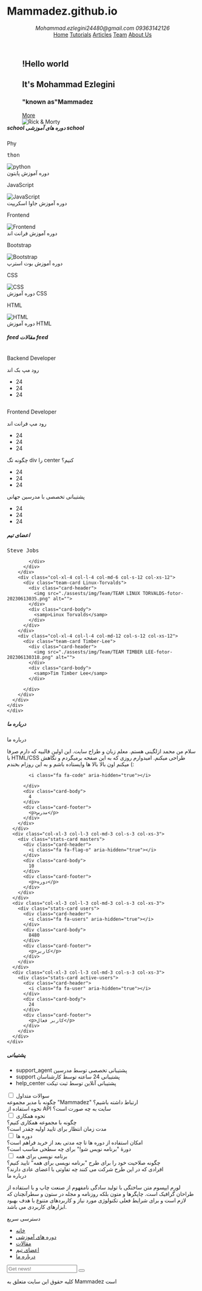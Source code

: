 # Mammadez.github.io
<!DOCTYPE html>
<html lang="fa">

<head>
  <meta charset="UTF-8" />
  <meta http-uiv="X-UA-Compatible" content="IE=edge" />
  <meta name="viewport" content="width=device-width, initial-scale=1.0" />
  <title>You Got this!</title>
  <link href='https://unpkg.com/boxicons@2.1.4/css/boxicons.min.css' rel='stylesheet'>
  <link rel="stylesheet" href="assests/CSS/style-grid-system.css" />
  <link rel="stylesheet" href="assests/CSS/style.css" />
  <link rel="stylesheet"
    href="https://fonts.googleapis.com/css2?family=Material+Symbols+Outlined:opsz,wght,FILL,GRAD@48,400,0,0" />
  <link rel="stylesheet" href="https://cdnjs.cloudflare.com/ajax/libs/font-awesome/4.7.0/css/font-awesome.min.css">
</head>

<body>
  <header>
    <!-- start header -->
    <!-- start contact section -->
    <section class="container-fluid" id="contact">
      <div class="row">
        <div class=" col-s-12 col-xs-12 col-md-12 col-l-12 col-xl-12 container-fluid-custom">
          <div class=" col-s-6 col-xs-6 col-md-8 col-l-8 col-xl-6 contact">
            <i class='bx bxs-envelope md-hidden s-hidden xs-hidden'><span>Mohammad.ezlegini24480@gmail.com</span></i>
            <i class='bx bx-phone'><span>09363142126</span></i>
          </div>
          <!-- end contact section -->
          <!-- start social media section -->
          <div class="col-s-6 col-xs-6 col-md-4 col-l-4 col-xl-6 social-meida" id="social-meida">
            <a href=""><i class='bx bxl-telegram '></i></a>
            <a href=""><i class='bx bxl-instagram-alt'></i></a>
            <a href=""><i class='bx bxl-twitter'></i></a>
            <a href=""><i class='bx bxl-youtube xs-hidden'></i></a>
            <a href=""><i class='bx bxl-linkedin s-hidden '></i></a>
            <a href="" style="color: #171515;"><i class="fa fa-github" aria-hidden="true"></i></a>
          </div>
        </div>
      </div>
    </section>
    <!-- End social-meida section  -->
    <!--  Start Navbar section -->
    <nav class="navbar col-xl-12 col-l-12 col-md-12 col-s-12 col-xs-12" id="mynav">
      <div class="container-fluid">
        <div class="row">
          <div
            class="col-xl-9 col-xl-offset-3 col-l-9 col-l-offset-3 col-md-10 col-md-offset-2 col-s-11 col-s-offset-1 col-xs-12 Menu-hover">
            <a href="" class="Main-icon"><i class='bx bx-expand-horizontal'></i></a>
            <a href="" class="active">Home</a>
            <a href="">Tutorials</a>
            <a href="">Articles</a>
            <a href="">Team</a>
            <a href="">About Us</a>
            <a href="javascript:void(0);" class="Menu-icon" onclick="myFunc();"><i class='bx bx-menu'></i></a>
          </div>
        </div>
      </div>
    </nav>
    <!-- End Navbar section -->
    <!-- End header section -->
  </header>
  <main>
    <!--  Start wallpaper section -->
    <section class="container-fluid" id="wallpaper">
      <div class="row">
        <div class="col-xl-12 col-l-12 col-s-12 col-md-12" style="margin-bottom: -20px;">
          <figure class="relative">
            <div class="overlay absolute">
              <div class="textbox">
                <h1>!Hello world</h1>
                <h2>It's Mohammad Ezlegini</h2>
                <h3>"known as"Mammadez</h3>
                <a href="">More</a>
              </div>
            </div>
            <img src="./assests/img/wallpaper 1.jpg" alt="Rick & Morty" class="wallpaper img-responsive">
          </figure>
        </div>
      </div>
    </section>
    <!-- End wallpaper section -->
    <!-- start cards section -->
    <section class="container-fluid col-xl-12 col-l-12 col-md-12 col-s-12 col-xs-12 p-20" id="course-section">
      <div>
        <div class="row">
          <div class="course-head-title center mt-20">
            <h5>
              <i class="material-symbols-outlined">
                school</i>
              <span>
                دوره های آموزشی
              </span>
              <i class="material-symbols-outlined">
                school</i>
            </h5>
          </div>
        </div>
      </div>
      <div class="row">
        <div class="col-xl-4 col-l-4 col-md-6 col-s-6 col-xs-10 col-xs-offset-1 ">
          <div class="card" id="Python">
            <div class="card-header relative ">
              <div class="card-overlay absolute">
                <p class="absolute">Phy</p>
                <pre class="absolute">thon</pre>
              </div>
              <img class="img-responsive" src="./assests/img/python.jpg" alt="python">
            </div>
            <div class="card-body">
              <span>
                <i class='bx bxl-python bx-tada'></i> دوره آموزش پایتون
              </span>
            </div>
          </div>
        </div>
        <div class="col-xl-4 col-l-4 col-md-6 col-s-6 col-xs-10 col-xs-offset-1">
          <div class="card" id="JavaScript">
            <div class="card-header relative ">
              <div class="card-overlay absolute">
                <p class="absolute JS">JavaScript</p>
              </div>
              <img class="img-responsive" src="./assests/img/javascript.jpg" alt="JavaScript">
            </div>
            <div class="card-body">
              <span>
                <i class='bx bxl-javascript bx-tada'></i> دوره آموزش جاوا اسکریپت
              </span>
            </div>
          </div>
        </div>
        <div class="col-xl-4 col-l-4 col-md-6 col-s-6 col-xs-10 col-xs-offset-1 ">
          <div class="card" id="Frontend">
            <div class="card-header relative ">
              <div class="card-overlay absolute">
                <p class="absolute Frontend">Frontend</p>
              </div>
              <img class="img-responsive" src="./assests/img/frontend.png" alt="Frontend">
            </div>
            <div class="card-body">
              <span>
                <i class='bx bxl-sketch bx-tada'></i>
                دوره آموزش فرانت اند
              </span>
            </div>
          </div>
        </div>
        <div class="col-xl-4 col-l-4 col-md-6 col-s-6 col-xs-10 col-xs-offset-1 ">
          <div class="card" id="Bootstrap">
            <div class="card-header relative ">
              <div class="card-overlay absolute">
                <p class="absolute Bootstrap">Bootstrap</p>
              </div>
              <img class="img-responsive" src="./assests/img/BOOTSTRAP EDITED.jpg" alt="Bootstrap">
            </div>
            <div class="card-body">
              <span>
                <i class='bx bxl-bootstrap bx-tada'></i> دوره آموزش بوت استرپ
              </span>
            </div>
          </div>
        </div>
        <div class="col-xl-4 col-l-4 col-md-6 col-s-6 col-xs-10 col-xs-offset-1 ">
          <div class="card" id="CSS">
            <div class="card-header relative ">
              <div class="card-overlay absolute">
                <p class="absolute CSS">CSS</p>
              </div>
              <img class="img-responsive" src="./assests/img/sta-je-css.png" alt="CSS">
            </div>
            <div class="card-body">
              <span>
                <i class='bx bxl-css3 bx-tada'></i> دوره آموزش CSS
              </span>
            </div>
          </div>
        </div>
        <div class="col-xl-4 col-l-4 col-md-6 col-s-6 col-xs-10 col-xs-offset-1 ">
          <div class="card" id="HTML">
            <div class="card-header relative ">
              <div class="card-overlay absolute">
                <p class="absolute HTML">HTML</p>
              </div>
              <img class="img-responsive" src="./assests/img/sta-je-html.jpg" alt="HTML">
            </div>
            <div class="card-body">
              <span>
                <i class='bx bxl-html5 bx-tada'></i>
                دوره آموزش HTML
              </span>
            </div>
          </div>
        </div>
      </div>
    </section>
    <!-- end card section -->
    <!-- start articles section -->
    <article class="container-fluid col-xl-12 col-l-12 col-md-12 col-s-12 col-xs-12" id="articles">
      <div class="row">
        <div class="articles-head-title center">
          <h5>
            <span class="material-symbols-outlined">
              feed
            </span>
            <span>
              مقالات
            </span>
            <span class="material-symbols-outlined">
              feed
            </span>
          </h5>
        </div>
      </div>
      <div class="row">
        <div class="col-xl-3 col-l-3 col-md-6 col-s-6 col-xs-12">
          <div class="articles-card article1">
            <div class="card-header relative">
              <img src="./assests/img/articles/photo_2023-06-14_18-09-53.jpg" alt="" class="img-responsive article1">
              <div class="articles-overlay absolute">
                <p href="" class="nametag">Backend Developer</p>
              </div>
            </div>
            <div class="card-body">
              <span> رود مپ بک اند
              </span>
            </div>
            <div class="card-footer">
              <ul>
                <li><i class='bx bxs-like'></i><span>24</span></li>
                <li><i class='bx bxs-dislike'></i><span>24</span></li>
                <li><i class="fa fa-eye" aria-hidden="true"></i><span>24</span></li>
              </ul>
            </div>
          </div>
        </div>
        <div class="col-xl-3 col-l-3 col-md-6 col-s-6 col-xs-12">
          <div class="articles-card article2">
            <div class="card-header relative">
              <img src="./assests/img/articles/photo_2023-06-14_18-10-14.jpg" alt="" class="img-responsive">
              <div class="articles-overlay absolute">
                <p href="" class="nametag">Frontend Developer</p>
              </div>
            </div>
            <div class="card-body">
              <span>
                رود مپ فرانت اند
              </span>
            </div>
            <div class="card-footer">
              <ul>
                <li><i class='bx bxs-like'></i><span>24</span></li>
                <li><i class='bx bxs-dislike'></i><span>24</span></li>
                <li><i class="fa fa-eye" aria-hidden="true"></i><span>24</span></li>
              </ul>
            </div>
          </div>
        </div>
        <div class="col-xl-3 col-l-3 col-md-6 col-s-6 col-xs-12">
          <div class="articles-card article3">
            <div class="card-header">
              <img src="./assests/img/articles/photo_2023-06-14_18-10-19.jpg" alt="" class="img-responsive">
            </div>
            <div class="card-body">
              <span>
                چگونه تگ div را center کنیم؟
              </span>
            </div>
            <div class="card-footer">
              <ul>
                <li><i class='bx bxs-like'></i><span>24</span></li>
                <li><i class='bx bxs-dislike'></i><span>24</span></li>
                <li><i class="fa fa-eye" aria-hidden="true"></i><span>24</span></li>
              </ul>
            </div>
          </div>
        </div>
        <div class="col-xl-3 col-l-3 col-md-6 col-s-6 col-xs-12">
          <div class="articles-card article4">
            <div class="card-header">
              <img src="./assests/img/articles/photo_2023-06-14_18-10-23.jpg" alt="" class="img-responsive">
            </div>
            <div class="card-body">
              <span>
                پشتیبانی تخصصی با مدرسین جهانی
              </span>
            </div>
            <div class="card-footer">
              <ul>
                <li><i class='bx bxs-like'></i><span>24</span></li>
                <li><i class='bx bxs-dislike'></i><span>24</span></li>
                <li><i class="fa fa-eye" aria-hidden="true"></i><span>24</span></li>
              </ul>
            </div>
          </div>
        </div>
      </div>
    </article>
    <!-- end articles section -->
  </main>
  <!-- start team section -->
  <section class="col-xl-12 col-l-12 col-md-12 col-s-12 col-xs-12 p-20" id="team">
    <div class="container-fluid">
      <div class="center mt-20 mb-20">
        <div class="team-head-title">
          <h5>
            <i class="fa fa-users" aria-hidden="true"></i> <span class="relative">
              اعضای تیم
            </span>
            <i class="fa fa-users" aria-hidden="true"></i>
          </h5>
        </div>
      </div>
      <div class="row ">
        <div class="col-xl-4 col-l-4 col-md-6 col-s-12 col-xs-12">
          <div class="team-card Steve-Jobs ">
            <div class="card-header">
              <img src="./assests/img/Team/TEAM STEVE JOBS-fotor-20230613041.png" alt="">
            </div>
            <div class="card-body">
              <samp>Steve Jobs</samp>

            </div>
          </div>
        </div>
        <div class="col-xl-4 col-l-4 col-md-6 col-s-12 col-xs-12">
          <div class="team-card Linux-Torvalds">
            <div class="card-header">
              <img src="./assests/img/Team/TEAM LINUX TORVALDS-fotor-20230613035.png" alt="">
            </div>
            <div class="card-body">
              <samp>Linux Torvalds</samp>
            </div>
          </div>
        </div>
        <div class="col-xl-4 col-l-4 col-md-12 col-s-12 col-xs-12">
          <div class="team-card Timber-Lee">
            <div class="card-header">
              <img src="./assests/img/Team/TEAM TIMBER LEE-fotor-202306130318.png" alt="">
            </div>
            <div class="card-body">
              <samp>Tim Timber Lee</samp>
            </div>

          </div>
        </div>
      </div>
    </div>
    </div>

  </section>
  <!-- end team section -->
  <!-- start aboutus section -->
  <section class="container-fluid" id="aboutus">
    <div class="row">
      <div class="aboutus-head-title center mt-20 mb-20">
        <h5>
          <i class='bx bx-expand-horizontal'></i>
          <span>
            درباره ما
          </span>
          <i class='bx bx-expand-horizontal'></i>
        </h5>
      </div>
    </div>
    <div class="row p-20">
      <div class="col-xl-6 col-l-6 col-md-6 col-s-12 col-xs-12 aboutus-right-side">
        <img src="./assests/img/aboutus 2.avif" alt="" class="img-responsive wallpaper-aboutus">
      </div>
      <div class="col-xl-6 col-l-6 col-md-6 col-s-12 col-xs-12 aboutus-left-side ">
        <span class="relative">درباره ما</span>
        <div>
          <p>
            سلام من محمد ازلگینی هستم. معلم زبان و طراح سایت. این اولین قالبیه که دارم صرفا با HTML/CSS طراحی میکنم.
            امیدوارم روزی که به این صفحه برمیگردم و نگاهش میکنم اون بالا بالا ها وایستاده باشم و به این روزام بخندم (:
          </p>
        </div>
      </div>
    </div>
  </section>
  <!-- end  aboutus section -->
  <!-- start stats section -->
  <section class="container-fluid" id="stats">
    <div class="row col-xl-12 col-l-12 col-md-12 col-s-12 col-xs-12 mt-20">
      <div class="col-xl-3 col-l-3 col-md-3  col-s-3 col-xs-3">
        <div class="stats-card courses">
          <div class="card-header">

            <i class="fa fa-code" aria-hidden="true"></i>

          </div>
          <div class="card-body">
            4
          </div>
          <div class="card-footer">
            <p>مدرس</p>
          </div>
        </div>
      </div>
      <div class="col-xl-3 col-l-3 col-md-3 col-s-3 col-xs-3">
        <div class="stats-card masters">
          <div class="card-header">
            <i class="fa fa-flag-o" aria-hidden="true"></i>
          </div>
          <div class="card-body">
            10
          </div>
          <div class="card-footer">
            <p>دوره</p>
          </div>
        </div>
      </div>
      <div class="col-xl-3 col-l-3 col-md-3 col-s-3 col-xs-3">
        <div class="stats-card users">
          <div class="card-header">
            <i class="fa fa-users" aria-hidden="true"></i>
          </div>
          <div class="card-body">
            8480
          </div>
          <div class="card-footer">
            <p>کاربر</p>
          </div>
        </div>
      </div>
      <div class="col-xl-3 col-l-3 col-md-3 col-s-3 col-xs-3">
        <div class="stats-card active-users">
          <div class="card-header">
            <i class="fa fa-user" aria-hidden="true"></i>
          </div>
          <div class="card-body">
            24
          </div>
          <div class="card-footer">
            <p>کاربر فعال</p>
          </div>
        </div>
      </div>
    </div>
  </section>
  <!-- end  stats section -->
  <!-- start faq section -->
  <section class="col-xl-12 col-l-12 col-md-12 col-s-12 col-xs-12 p-20" id="faq">
    <div class="container-fluid">
      <div class="center mb-20">
        <div class="faq-head-title">
          <h5>
            <i class="fa fa-users" aria-hidden="true"></i> <span class="relative">
              پشتیبانی
            </span>
            <i class="fa fa-users" aria-hidden="true"></i>
          </h5>
        </div>
      </div>
      <div class="row">
        <div class="col-xl-6 col-l-6 col-md-12 col-s-12 col-s-offset-03 col-xs-12 col-xs-offset-03">
          <div class="faq-rightside">
            <ul>
              <li><span class="material-symbols-outlined">
                  support_agent
                </span><span>پشتیبانی تخصصی توسط مدرسین</span></li>
              <li><span class="material-symbols-outlined">
                  support
                </span><span>پشتیبانی 24 ساعته توسط کارشناسان</span></li>
              <li><span class="material-symbols-outlined">
                  help_center
                </span><span>پشتیبانی آنلاین توسط ثبت تیکت</span></li>
            </ul>
          </div>
        </div>
        <div class="col-xl-6  col-l-6  col-md-12 col-s-12 col-s-offset-02 col-xs-12 col-xs-offset-03">
          <div class="faq-leftside">
            <div class="tabs">
              <div class="tab">
                <input class="" type="checkbox" name="check1" id="chk1">
                <label class="tab-label" for="chk1">سوالات متداول</label>
                <div class="tab-content">
                  چگونه با مدیر مجموعه "Mammadez" ارتباط داشته باشیم؟
                </div>
                <div class="tab-content">
                  نحوه استفاده از API سایت به چه صورت است؟
                </div>
              </div>
              <div class="tab">
                <input class="" type="checkbox" name="check2" id="chk2">
                <label class="tab-label" for="chk2">نحوه همکاری </label>
                <div class="tab-content">
                  چگونه با مجموعه همکاری کنیم؟
                </div>
                <div class="tab-content">
                  مدت زمان انتظار برای تایید اولیه چقدر است؟
                </div>
              </div>
              <div class="tab">
                <input class="" type="checkbox" name="check3" id="chk3">
                <label class="tab-label" for="chk3">دوره ها</label>
                <div class="tab-content">
                  امکان استفاده از دوره ها تا چه مدتی بعد از خرید فراهم است؟
                </div>
                <div class="tab-content">
                  دورۀ "برنامه نویس شو!" برای چه سطحی مناسب است؟
                </div>
              </div>
              <div class="tab">
                <input class="" type="checkbox" name="check4" id="chk4">
                <label class="tab-label" for="chk4">برنامه نویسی برای همه</label>
                <div class="tab-content">
                  چگونه صلاحیت خود را برای طرح "برنامه نویسی برای همه" تایید کنیم؟
                </div>
                <div class="tab-content">
                  افرادی که در این طرح شرکت می کنند چه تفاوتی با اعضای عادی دارند؟
                </div>
              </div>
            </div>
          </div>
        </div>
      </div>
    </div>
  </section>
  <!-- end  faq section -->
  <!-- start footer section -->
  <footer class="col-xl-12 col-l-12 col-md-12 col-s-12 col-xs-12 container-flui" id="footer">
    <div class="row mt-20 mb-20">
      <div class="col-xl-4 col-l-4 col-md-6 col-s-12 col-xs-12 section1">
        <span>
          <i class='bx bx-expand-horizontal'></i>
          درباره ما
        </span>
        <p> لورم ایپسوم متن ساختگی با تولید سادگی نامفهوم از صنعت چاپ و با استفاده از طراحان گرافیک است. چاپگرها و
          متون بلکه روزنامه و مجله در ستون و سطرآنچنان که لازم است و برای شرایط فعلی تکنولوژی مورد نیاز و کاربردهای
          متنوع با هدف بهبود ابزارهای کاربردی می باشد.</p>
      </div>
      <div class="col-xl-4 col-l-4 col-md-6 col-s-6 col-xs-12 section2">
        <span><i class='bx bxs-fast-forward-circle bx-rotate-180'></i>دسترسی سریع</span>
        <ul>
          <li><a href="#wallpaper"><i class='bx bxs-left-arrow-circle'></i>خانه</a></li>
          <li><a href="#course-section"><i class='bx bxs-left-arrow-circle'></i>دوره های آموزشی</a></li>
          <li><a href="#articles"><i class='bx bxs-left-arrow-circle'></i>مقالات</a></li>
          <li><a href="#team"><i class='bx bxs-left-arrow-circle'></i>اعضای تیم</a></li>
          <li><a href="#aboutus"><i class='bx bxs-left-arrow-circle'></i>درباره ما</a></li>
        </ul>
      </div>
      <div class="col-xl-4 col-l-4 col-md-12 col-s-6 col-xs-12 section3">
        <div class="social-footer">
          <a href=""><i class='bx bxl-telegram '></i></a>
          <a href=""><i class='bx bxl-instagram-alt xs-hidden'></i></a>
          <a href=""><i class='bx bxl-twitter xs-hidden'></i></a>
          <a href=""><i class='bx bxl-youtube xs-hidden '></i></a>
          <a href=""><i class='bx bxl-linkedin'></i></a>
          <a href="" style="color: #171515;"><i class="fa fa-github" aria-hidden="true"></i></a>
        </div>
        <form class="mail">
          <input type="email" placeholder="Get news!" autocomplete="email">
          <button type="submit" class="absolute"><i class='bx bx-envelope'></i></button>
        </form>
      </div>
    </div>
    <div class="copy-right center col-xl-12 col-l-12 col-md-12 col-s-12 col-xs-12">
      <span>کلیه حقوق این سایت متعلق به Mammadez است</span>
    </div>
  </footer>
  <!-- end  footer section -->
  <!-- start Movement section -->
  <div class="Movement">
    <div class="go-up-link">
      <a href="#contact">
        <i class="fa fa-arrow-up" aria-hidden="true"></i>
      </a>
    </div>
    <div class="go-down-link">
      <a href="#footer">
        <i class="fa fa-arrow-down" aria-hidden="true"></i>
      </a>
    </div>
  </div>
  <!-- End Movement section -->
  <!-- start JavaScript section  -->
  <script src="assests/JS/main.js"></script>
  <!-- End JavaScript section  -->
</body>

</html>
